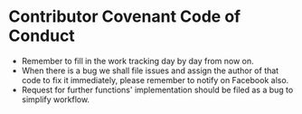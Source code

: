 # Contributor Covenant Code of Conduct

- Remember to fill in the work tracking day by day from now on.
- When there is a bug we shall file issues and assign the author of that code to fix it immediately, please remember to notify on Facebook also.
- Request for further functions' implementation should be filed as a bug to simplify workflow.
